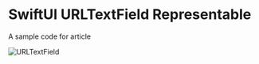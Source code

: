 # SwiftUI URLTextField Representable
A sample code for article

![URLTextField](https://media.giphy.com/media/OC9nORubT4NJbMHwN8/giphy.gif)

